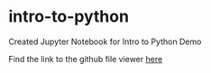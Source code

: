 # intro-to-python
Created Jupyter Notebook for Intro to Python Demo

Find the link to the github file viewer [here](https://github.com/UI-Research/intro-to-python/blob/4db6a739d8ba1c5228be13e16232e9da9fcc7102/intro_to_python_full.ipynb)
